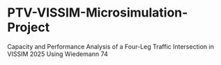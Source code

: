 # PTV-VISSIM-Microsimulation-Project
Capacity and Performance Analysis of a Four-Leg Traffic Intersection in VISSIM 2025  Using Wiedemann 74 
